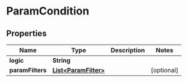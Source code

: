# ParamCondition

## Properties
Name | Type | Description | Notes
------------ | ------------- | ------------- | -------------
**logic** | **String** |  | 
**paramFilters** | [**List&lt;ParamFilter&gt;**](ParamFilter.md) |  |  [optional]
